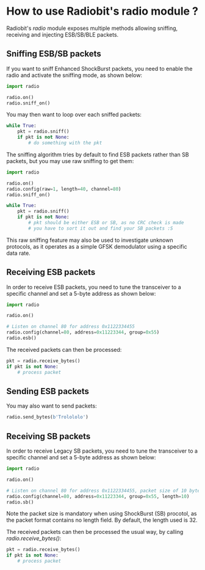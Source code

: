 How to use Radiobit's radio module ?
====================================

Radiobit's *radio* module exposes multiple methods allowing sniffing, receiving and injecting
ESB/SB/BLE packets.

Sniffing ESB/SB packets
-----------------------

If you want to sniff Enhanced ShockBurst packets, you need to enable the radio
and activate the sniffing mode, as shown below:

``` python
import radio

radio.on()
radio.sniff_on()
```

You may then want to loop over each sniffed packets:

``` python
while True:
    pkt = radio.sniff()
    if pkt is not None:
        # do something with the pkt
```

The sniffing algorithm tries by default to find ESB packets rather than SB packets, but you may use raw sniffing to get them:

``` python
import radio

radio.on()
radio.config(raw=1, length=40, channel=80)
radio.sniff_on()

while True:
    pkt = radio.sniff()
    if pkt is not None:
        # pkt should be either ESB or SB, as no CRC check is made
        # you have to sort it out and find your SB packets :S
```

This raw sniffing feature may also be used to investigate unknown protocols, as it operates as a simple GFSK demodulator using a specific data rate.


Receiving ESB packets
---------------------

In order to receive ESB packets, you need to tune the transceiver to a specific channel and set
a 5-byte address as shown below:

``` python
import radio

radio.on()

# Listen on channel 80 for address 0x1122334455
radio.config(channel=80, address=0x11223344, group=0x55)
radio.esb()
```

The received packets can then be processed:

``` python
pkt = radio.receive_bytes()
if pkt is not None:
    # process packet
```

Sending ESB packets
---------------------

You may also want to send packets:

``` python
radio.send_bytes(b'Trolololo')
```


Receiving SB packets
--------------------

In order to receive Legacy SB packets, you need to tune the transceiver to a specific channel and set
a 5-byte address as shown below:

``` python
import radio

radio.on()

# Listen on channel 80 for address 0x1122334455, packet size of 10 bytes
radio.config(channel=80, address=0x11223344, group=0x55, length=10)
radio.sb()
```

Note the packet size is mandatory when using ShockBurst (SB) procotol, as the packet format
contains no length field. By default, the length used is 32.

The received packets can then be processed the usual way, by calling *radio.receive_bytes()*:

``` python
pkt = radio.receive_bytes()
if pkt is not None:
    # process packet
```
